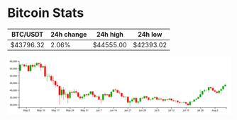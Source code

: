 # Bitcoin Stats

BTC/USDT|24h change|24h high|24h low|
|---|---|---|---|
|$43796.32|2.06%|$44555.00|$42393.02|

<img src="./chart.svg">
